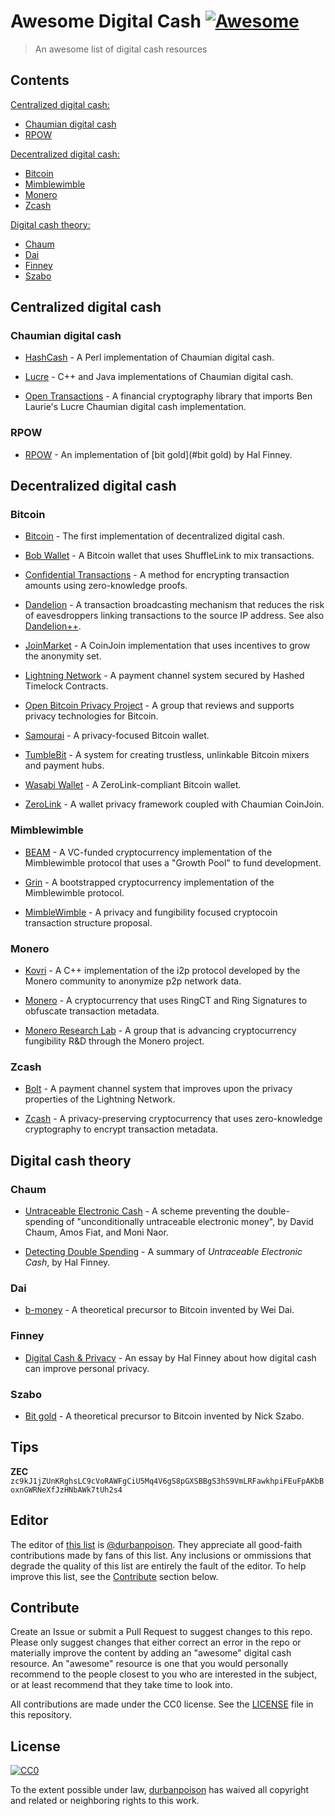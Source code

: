# Awesome Digital Cash [![Awesome](https://awesome.re/badge.svg)](https://awesome.re)

> An awesome list of digital cash resources

## Contents

[Centralized digital cash:](#centralized-digital-cash)

- [Chaumian digital cash](#chaumian-digital-cash)
- [RPOW](#rpow)

[Decentralized digital cash:](#decentralized-digital-cash)

- [Bitcoin](#bitcoin)
- [Mimblewimble](#mimblewimble)
- [Monero](#monero)
- [Zcash](#zcash)

[Digital cash theory:](#digital-cash-theory)

- [Chaum](#chaum)
- [Dai](#dai)
- [Finney](#finney)
- [Szabo](#szabo)

## Centralized digital cash

### Chaumian digital cash

- [HashCash](http://hashcash.com/) - A Perl implementation of Chaumian digital cash.

- [Lucre](https://github.com/benlaurie/lucre) - C++ and Java implementations of Chaumian digital cash.

- [Open Transactions](http://opentransactions.org/wiki/index.php?title=Main_Page) - A financial cryptography library that imports Ben Laurie's Lucre Chaumian digital cash implementation.

### RPOW

- [RPOW](https://nakamotoinstitute.org/finney/rpow/index.html) - An implementation of [bit gold](#bit gold) by Hal Finney.

## Decentralized digital cash

### Bitcoin

- [Bitcoin](https://github.com/bitcoin/bitcoin) - The first implementation of decentralized digital cash.

- [Bob Wallet](https://github.com/bobwallet/bobwallet) - A Bitcoin wallet that uses ShuffleLink to mix transactions.

- [Confidential Transactions](https://www.elementsproject.org/elements/confidential-transactions/) - A method for encrypting transaction amounts using zero-knowledge proofs.

- [Dandelion](https://github.com/gfanti/bips/blob/master/bip-dandelion.mediawiki) - A transaction broadcasting mechanism that reduces the risk of eavesdroppers linking transactions to the source IP address. See also [Dandelion++](https://arxiv.org/pdf/1805.11060.pdf).

- [JoinMarket](https://github.com/joinmarket-org/joinmarket/wiki) - A CoinJoin implementation that uses incentives to grow the anonymity set.

- [Lightning Network](http://lightning.network/) - A payment channel system secured by Hashed Timelock Contracts.

- [Open Bitcoin Privacy Project](http://www.openbitcoinprivacyproject.org/) - A group that reviews and supports privacy technologies for Bitcoin.

- [Samourai](https://samouraiwallet.com/) - A privacy-focused Bitcoin wallet.

- [TumbleBit](https://github.com/BUSEC/TumbleBit/) - A system for creating trustless, unlinkable Bitcoin mixers and payment hubs.

- [Wasabi Wallet](https://github.com/zkSNACKs/WalletWasabi) - A ZeroLink-compliant Bitcoin wallet.

- [ZeroLink](https://github.com/nopara73/ZeroLink/) - A wallet privacy framework coupled with Chaumian CoinJoin.

### Mimblewimble

- [BEAM](https://www.beam-mw.com/) - A VC-funded cryptocurrency implementation of the Mimblewimble protocol that uses a "Growth Pool" to fund development.

- [Grin](https://github.com/ignopeverell/grin) - A bootstrapped cryptocurrency implementation of the Mimblewimble protocol.

- [MimbleWimble](http://mimblewimble.cash/) - A privacy and fungibility focused cryptocoin transaction structure proposal.

### Monero

- [Kovri](https://getkovri.org/) - A C++ implementation of the i2p protocol developed by the Monero community to anonymize p2p network data.

- [Monero](https://getmonero.org/) - A cryptocurrency that uses RingCT and Ring Signatures to obfuscate transaction metadata.

- [Monero Research Lab](https://lab.getmonero.org/) - A group that is advancing cryptocurrency fungibility R&D through the Monero project.

### Zcash

- [Bolt](https://blog.z.cash/bolt-private-payment-channels/) - A payment channel system that improves upon the privacy properties of the Lightning Network.

- [Zcash](https://z.cash) - A privacy-preserving cryptocurrency that uses zero-knowledge cryptography to encrypt transaction metadata.

## Digital cash theory

### Chaum

- [Untraceable Electronic Cash](http://blog.koehntopp.de/uploads/chaum_fiat_naor_ecash.pdf) - A scheme preventing the double-spending of "unconditionally untraceable electronic money", by David Chaum, Amos Fiat, and Moni Naor.

- [Detecting Double Spending](https://nakamotoinstitute.org/detecting-double-spending/) - A summary of _Untraceable Electronic Cash_, by Hal Finney.

### Dai

- [b-money](https://nakamotoinstitute.org/b-money/) - A theoretical precursor to Bitcoin invented by Wei Dai.

### Finney

- [Digital Cash & Privacy](https://nakamotoinstitute.org/digital-cash-and-privacy/) - An essay by Hal Finney about how digital cash can improve personal privacy.

### Szabo

- [Bit gold](https://nakamotoinstitute.org/bit-gold/) - A theoretical precursor to Bitcoin invented by Nick Szabo.

## Tips

**ZEC**  
`zc9kJ1jZUnKRghsLC9cVoRAWFgCiU5Mq4V6gS8pGXSBBgS3hS9VmLRFawkhpiFEuFpAKbBoxnGWRNeXfJzHNbAWk7tUh2s4`

## Editor

The editor of [this list](https://github.com/ZcashAnonymous/awesome-digital-cash/) is [@durbanpoison](https://github.com/durbanpoison). They appreciate all good-faith contributions made by fans of this list. Any inclusions or ommissions that degrade the quality of this list are entirely the fault of the editor. To help improve this list, see the [Contribute](#contribute) section below.

## Contribute

Create an Issue or submit a Pull Request to suggest changes to this repo. Please only suggest changes that either correct an error in the repo or materially improve the content by adding an "awesome" digital cash resource. An "awesome" resource is one that you would personally recommend to the people closest to you who are interested in the subject, or at least recommend that they take time to look into.

All contributions are made under the CC0 license. See the [LICENSE](https://github.com/ZcashAnonymous/awesome-digital-cash/blob/master/LICENSE.md) file in this repository.

## License

[![CC0](http://mirrors.creativecommons.org/presskit/buttons/88x31/svg/cc-zero.svg)](https://creativecommons.org/publicdomain/zero/1.0/)

To the extent possible under law, [durbanpoison](https://github.com/durbanpoison) has waived all copyright and related or neighboring rights to this work.
